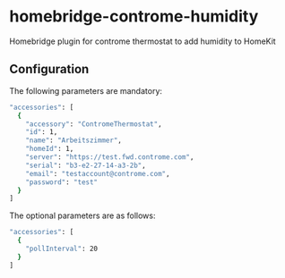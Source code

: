 # homebridge-controme-humidity
Homebridge plugin for controme thermostat to add humidity to HomeKit

## Configuration
The following parameters are mandatory:
```bash
"accessories": [
  {
    "accessory": "ContromeThermostat",
    "id": 1,
    "name": "Arbeitszimmer",
    "homeId": 1,
    "server": "https://test.fwd.controme.com",
    "serial": "b3-e2-27-14-a3-2b",
    "email": "testaccount@controme.com",
    "password": "test"
  }
]
```

The optional parameters are as follows:
```bash
"accessories": [
  {
    "pollInterval": 20
  }
]
```
